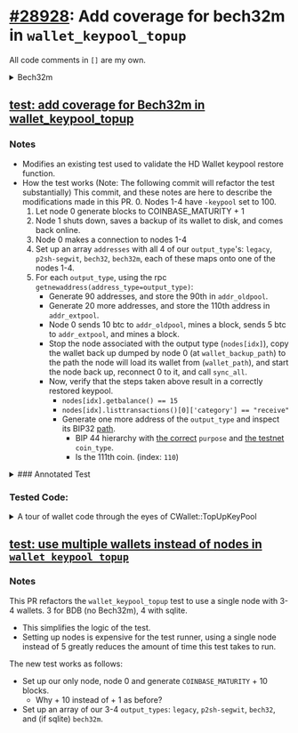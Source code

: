 # [#28928](https://github.com/bitcoin/bitcoin/pull/28928/): Add coverage for bech32m in `wallet_keypool_topup`
All code comments in `[]` are my own.

<details>

<summary> Bech32m </summary>

Bech32m is an output encoding scheme introduced in [BIP350](https://github.com/bitcoin/bips/blob/master/bip-0350.mediawiki) (Dec 2020)
to replace [Bech32](https://github.com/bitcoin/bips/blob/master/bip-0173.mediawiki) (Mar 2017).

### Bech32

- Bech32 is a general encoding format that replaces base58 output/address encoding.
    - base58 or base58check:
        - The address encoding format originally shipped with Bitcoin.
        - 58 alphanumeric symbols. (0OIl are excluded for being hard to tell apart)
        - Includes a version byte prefix and a four byte SHA256-based checksum postfixed.
        - Addresses are Base58 encoding of `Version byte || Payload bytes || (SHA256(SHA256(Version || Payload)))[0:3]`
        - Example Base58 encoded P2PKH: `1AKDDsfTh8uY4X3ppy1m7jw1fVMBSMkzjP`
- Rationale for Bech32:
    > - Base58 needs a lot of space in QR codes, as it cannot use the alphanumeric mode.
    > - The mixed case in base58 makes it inconvenient to reliably write down, type on mobile keyboards, or read out loud.
    > - The double SHA256 checksum is slow and has no error-detection guarantees.
    > - Most of the research on error-detecting codes only applies to character-set sizes that are a prime power, which 58 is not.
    > - Base58 decoding is complicated and relatively slow.
- Bech32 is all lowercase.
- Uses a BCH code for error detection
    - TODO: How does BCH work?
- Consists of a human readable part which is meant to convey the type of data
  encoded, a separator ('1') and the data part (with a 6-character checksum at the end.)
    - The data part uses uncased alphanumeric characters, excluding '1', 'b', 'i' and 'o',
      hence Bech**32**.
- Bech32 segwit address format
    - As mentioned above, Bech32 can be used to encode arbitrary data, [BIP173 specifies](https://github.com/bitcoin/bips/blob/master/bip-0173.mediawiki#segwit-address-format)
      a format for encoding segwit v0 addresses that is built on top of Bech32.
    - The human readable part must be 'bc' for mainnet or 'tb' for testnet'
    - The first decoded data value representing the witness version must be between 0 and 16,
      inclusive.
    - The rest of the data is the "2-to-40 byte witness program [as defined by BIP141](https://github.com/bitcoin/bips/blob/master/bip-0141.mediawiki#witness-program)" 
      formatted according to the following rules:
        - Starting with the bits of the witness program, most significant bit per byte first:
            - Arrange the bits into groups of 5, and pad with zeroes at the end if needed.
            - Translate the groups of 5 bits to their Bech32 characters.
        - Even though the witness program can be 2 to 40 bytes long, the version 0 
          witness program specified in BIP141, can only consist of 20 or 32 bytes.
    - Followed by the Bech32 checksum.
- Example Bech32 encoded segwit output: `bc1zw508d6qejxtdg4y5r3zarvaryvg6kdaj`

### Bech32m
- Replaces Bech32 because of a weakness in the checksum format, where if the final character
  of a Bech32 string is `p`, inserting or deleting any number of `q` characters immediately
  preceding it does not invalidate the checksum.
    - [For example](https://github.com/sipa/bech32/issues/51):
       - `ii2134hk2xmat79tqp`
       - `ii2134hk2xmat79tqqp`
       - `ii2134hk2xmat79tqqqp`
       - `ii2134hk2xmat79tqqqqp`
      are all valid Bech32 strings.
    - Due to there being only two possible lengths of Witness Programs in Segwit Version 0 Witness Programs
      (20 or 32 bytes) [as specified in BIP173](https://github.com/bitcoin/bips/blob/master/bip-0141.mediawiki#witness-program),
      Bech32 encoded Version 0 Segwit addresses are not vulnerable to this weakness.
- BIP 173 [proposes](https://github.com/bitcoin/bips/blob/master/bip-0350.mediawiki#addresses-for-segregated-witness-outputs)
  that Version 0 segwit outputs continue to use Bech32, and addresses with witness versions 1 or
  greater be encoded using Bech32m.

- Taproot outputs are native segwit outputs with version number 1 and a 32-bytes
  witness program, [(BIP 341)] so they are encoded using Bech32m.

- TODO: What is the flaw in Bech32's checksum, and how does Bech32m fix it?
    > Bech32m modifies the checksum of the Bech32 specification, replacing the constant 1 that is xored into the checksum at the end with 0x2bc830a3. [BIP350](https://github.com/bitcoin/bips/blob/master/bip-0350.mediawiki#bech32m)

</details>

## [test: add coverage for Bech32m in wallet_keypool_topup](https://github.com/bitcoin/bitcoin/pull/28928/commits/d5753bc18a632f5593d01b6c35af2bc72339f625)

### Notes
- Modifies an existing test used to validate the HD Wallet keypool restore function.
- How the test works (Note: The following commit will refactor the test substantially)
  This commit, and these notes are here to describe the modifications made in this PR.
    0. Nodes 1-4 have `-keypool` set to 100.
    1. Let node 0 generate blocks to COINBASE_MATURITY + 1
    2. Node 1 shuts down, saves a backup of its wallet to disk, and comes back online.
    3. Node 0 makes a connection to nodes 1-4
    4. Set up an array `addresses` with all 4 of our `output_type`'s: `legacy`,
       `p2sh-segwit`, `bech32`, `bech32m`, each of these maps onto one of the
       nodes 1-4.
    5. For each `output_type`, using the rpc `getnewaddress(address_type=output_type)`:
        - Generate 90 addresses, and store the 90th in `addr_oldpool`.
        - Generate 20 more addresses, and store the 110th address in `addr_extpool`.
        - Node 0 sends 10 btc to `addr_oldpool`, mines a block, sends 5 btc to `addr_extpool`,
          and mines a block.
        - Stop the node associated with the output type (`nodes[idx]`), copy the wallet back up
          dumped by node 0 (at `wallet_backup_path`) to the path the node will load its wallet
          from (`wallet_path`), and start the node back up, reconnect 0 to it, and call
          `sync_all`.
        - Now, verify that the steps taken above result in a correctly restored keypool.
            - ``nodes[idx].getbalance() == 15``
            - ``nodes[idx].listtransactions()[0]['category'] == "receive"``
            - Generate one more address of the `output_type` and inspect its BIP32 [path](https://github.com/bitcoin/bips/blob/master/bip-0032.mediawiki#the-default-wallet-layout).
                - BIP 44 hierarchy with [the correct](https://github.com/bitcoin/bips/blob/master/bip-0044.mediawiki#path-levels) `purpose`
                  and [the testnet](https://github.com/bitcoin/bips/blob/master/bip-0044.mediawiki#registered-coin-types)
                  `coin_type`.
                - Is the 111th coin. (index: `110`)

<details> 

<summary>
### Annotated Test
</summary>

```python
class KeypoolRestoreTest(BitcoinTestFramework):
def add_options(self, parser):
        self.add_wallet_options(parser)

    def set_test_params(self):
        self.setup_clean_chain = True
        self.num_nodes = 5
        self.extra_args = [[], ['-keypool=100'], ['-keypool=100'], ['-keypool=100'], ['-keypool=100']]

    def skip_test_if_missing_module(self):
        self.skip_if_no_wallet()

    def run_test(self):
        # [set up wallet storage and backup path]
        wallet_path = self.nodes[1].wallets_path / self.default_wallet_name / self.wallet_data_filename
        wallet_backup_path = self.nodes[1].datadir_path / "wallet.bak"
        self.generate(self.nodes[0], COINBASE_MATURITY + 1)

        self.log.info("Make backup of wallet")
        self.stop_node(1)
        shutil.copyfile(wallet_path, wallet_backup_path)
        self.start_node(1, self.extra_args[1])
        for i in range(4):
            self.connect_nodes(0, i + 1)

        addresses = ["legacy", "p2sh-segwit", "bech32"]
        # [ We are only testing bech32m if we have descriptor support (sqlite not bdb) ]
        if self.options.descriptors:
            addresses.append("bech32m")

        for i, output_type in enumerate(addresses):
            self.log.info("Generate keys for wallet with address type: {}".format(output_type))
            idx = i+1
            # [ generate keys within the initial keypool ]
            for _ in range(90):
                addr_oldpool = self.nodes[idx].getnewaddress(address_type=output_type)
            # [ generate keys that go up to 110, outside of the initial keypool, but within
            #   keypool range (100) of the other output (90) with a balance in this wallet. ]
            for _ in range(20):
                addr_extpool = self.nodes[idx].getnewaddress(address_type=output_type)


            # [ See UniValue DescribeAddress for the below values. ]
            # Make sure we're creating the outputs we expect
            address_details = self.nodes[idx].validateaddress(addr_extpool)
            if i == 0:
                assert not address_details["isscript"] and not address_details["iswitness"]
            elif i == 1:
                assert address_details["isscript"] and not address_details["iswitness"]
            elif i == 2:
                assert not address_details["isscript"] and address_details["iswitness"]
            else:
                assert address_details["isscript"] and address_details["iswitness"]

            self.log.info("Send funds to wallet")
            self.nodes[0].sendtoaddress(addr_oldpool, 10)
            self.generate(self.nodes[0], 1)
            self.nodes[0].sendtoaddress(addr_extpool, 5)
            self.generate(self.nodes[0], 1)

            self.log.info("Restart node with wallet backup")
            self.stop_node(idx)
            shutil.copyfile(wallet_backup_path, wallet_path)

            # [ When the node restarts and runs through init.cpp, it will `LoadWallets`
            #   which reads the wallet from disk into DB, then `CWallet::Create` 
            #   sets up our `CWallet` instance from the wallet DB, and part of that 
            #   set up will involve a call to our friend `CWallet::TopUpKeyPool`.
            self.start_node(idx, self.extra_args[idx])
            self.connect_nodes(0, idx)
            self.sync_all()

            self.log.info("Verify keypool is restored and balance is correct")
            assert_equal(self.nodes[idx].getbalance(), 15)
            # [ Verify that the first transaction in the wallet exists, and is a receive. ]
            assert_equal(self.nodes[idx].listtransactions()[0]['category'], "receive")
            # Check that we have marked all keys up to the used keypool key as used
            if self.options.descriptors:
                if output_type == 'legacy':
                    assert_equal(self.nodes[idx].getaddressinfo(self.nodes[idx].getnewaddress(address_type=output_type))['hdkeypath'], "m/44h/1h/0h/0/110")
                elif output_type == 'p2sh-segwit':
                    assert_equal(self.nodes[idx].getaddressinfo(self.nodes[idx].getnewaddress(address_type=output_type))['hdkeypath'], "m/49h/1h/0h/0/110")
                elif output_type == 'bech32':
                    assert_equal(self.nodes[idx].getaddressinfo(self.nodes[idx].getnewaddress(address_type=output_type))['hdkeypath'], "m/84h/1h/0h/0/110")
                elif output_type == 'bech32m':
                    assert_equal(self.nodes[idx].getaddressinfo(self.nodes[idx].getnewaddress(address_type=output_type))['hdkeypath'], "m/86h/1h/0h/0/110")
            else:
                assert_equal(self.nodes[idx].getaddressinfo(self.nodes[idx].getnewaddress(address_type=output_type))['hdkeypath'], "m/0'/0'/110'")
```
</details>

### Tested Code: 

<details>

<summary>
A tour of wallet code through the eyes of CWallet::TopUpKeyPool
</summary>

```cpp
/** [ Iterates through all Active ScriptPubKeyManager's (SPKM's) in a CWallet
 *   and tops up their keypools ]
 */
bool CWallet::TopUpKeyPool(unsigned int kpSize)
{
    LOCK(cs_wallet);
    bool res = true;
    for (auto spk_man : GetActiveScriptPubKeyMans()) {
        res &= spk_man->TopUp(kpSize);
    }
    return res;
}

/** [ There are 2 SPKM's for every type of output (address) in a Descriptor-based
 *    wallet: 1 for receive addresses, and 1 for change addresses.
 *    In the wallet code, receive addresses are refered to as external, and change
 *    addresses are referred to as internal.
 *    There are four supported output types (see: `enum class OutputType`):
 *    LEGACY, P2SH_SEGWIT, BECH32, BECH32M. So there are at most 8 ScriptPubKeyMan's 
 *    in a CWallet. ]
 */   
std::set<ScriptPubKeyMan*> CWallet::GetActiveScriptPubKeyMans() const
{
    std::set<ScriptPubKeyMan*> spk_mans;
    for (bool internal : {false, true}) {
        for (OutputType t : OUTPUT_TYPES) {
            auto spk_man = GetScriptPubKeyMan(t, internal);
            if (spk_man) {
                spk_mans.insert(spk_man);
            }
        }
    }
    return spk_mans;
}

std::map<CKeyID, CKey> DescriptorScriptPubKeyMan::GetKeys() const
{
    AssertLockHeld(cs_desc_man);
    if (m_storage.HasEncryptionKeys() && !m_storage.IsLocked()) {
        KeyMap keys;
        for (const auto& key_pair : m_map_crypted_keys) {
            const CPubKey& pubkey = key_pair.second.first;
            const std::vector<unsigned char>& crypted_secret = key_pair.second.second;
            CKey key;
            m_storage.WithEncryptionKey([&](const CKeyingMaterial& encryption_key) {
                return DecryptKey(encryption_key, crypted_secret, pubkey, key);
            });
            keys[pubkey.GetID()] = key;
        }
        return keys;
    }
    return m_map_keys;
}

bool LegacyScriptPubKeyMan::TopUp(unsigned int kpSize)
{
    if (!CanGenerateKeys()) {
        return false;
    }

    WalletBatch batch(m_storage.GetDatabase());
    if (!batch.TxnBegin()) return false;
    if (!TopUpChain(batch, m_hd_chain, kpSize)) {
        return false;
    }
    for (auto& [chain_id, chain] : m_inactive_hd_chains) {
        if (!TopUpChain(batch, chain, kpSize)) {
            return false;
        }
    }
    if (!batch.TxnCommit()) throw std::runtime_error(strprintf("Error during keypool top up. Cannot commit changes for wallet %s", m_storage.GetDisplayName()));
    NotifyCanGetAddressesChanged();
    return true;
}

bool DescriptorScriptPubKeyMan::TopUpWithDB(WalletBatch& batch, unsigned int size)
{
    LOCK(cs_desc_man);
    unsigned int target_size;
    if (size > 0) {
        target_size = size;
    } else {
        /**  [ if passed a `size` of 0, target size is = m_keypool_size
               m_keypool_size is set by the -keypool arg, by default:
         *     m_keypool_size = DEFAULT_KEYPOOL_SIZE = 1000; ]
         */
        target_size = m_keypool_size;
    }

    /** [ If the range end is greater than next index + target size, why go through top up at all?
     *    Shouldn't we just return ? ]
     */
    // Calculate the new range_end
    int32_t new_range_end = std::max(m_wallet_descriptor.next_index + (int32_t)target_size, m_wallet_descriptor.range_end);

    // [ What does it mean for a descriptor to be ranged? ]
    // If the descriptor is not ranged, we actually just want to fill the first cache item
    if (!m_wallet_descriptor.descriptor->IsRange()) {
        new_range_end = 1;
        m_wallet_descriptor.range_end = 1;
        m_wallet_descriptor.range_start = 0;
    }

    /** [ FlatSigningProvider is a wrapper for a map of keys, with interfaces for
     *    getting their pubkeys, CScripts, etc. Transaction signing methods inside
     *    of src/script/sign.cpp  and src/psbt.cpp take a SigningProvider ]
     */   

    FlatSigningProvider provider;

    /** [ DescriptorScriptPubKeyMan::GetKeys() returns a map<CKeyID, CKey>
     *    It accesses the DescriptorScriptPubKeyMan's m_storage. ]
     */
    provider.keys = GetKeys();

    uint256 id = GetID();
    for (int32_t i = m_max_cached_index + 1; i < new_range_end; ++i) {
        /** [ out_keys is where Descriptor::ExpandFromCache or Descriptor::Expand
         *    will write the new keys (as FlatSigningProvider's that come from
         *    expanding the m_wallet_descriptor descriptor ]
         */
        FlatSigningProvider out_keys;

        /** [ scripts_temp is where the `Expand` methods will store CScripts for 
         *    the newly made keys.]
         */
        std::vector<CScript> scripts_temp;

        DescriptorCache temp_cache;

        /** [ There is a winding road from both of the below functions 'Expand' 
         *    and 'ExpandFromCache' that leads to `BIP32PubkeyProvider::GetPubKey`
         *    the place where the real BIP32 HD Wallet key derivation happens. ]
         */
        // Maybe we have a cached xpub and we can expand from the cache first
        if (!m_wallet_descriptor.descriptor->ExpandFromCache(i, m_wallet_descriptor.cache, scripts_temp, out_keys)) {
            if (!m_wallet_descriptor.descriptor->Expand(i, provider, scripts_temp, out_keys, &temp_cache)) return false;
        }
        // Add all of the scriptPubKeys to the scriptPubKey set
        for (const CScript& script : scripts_temp) {
            m_map_script_pub_keys[script] = i;
        }
        for (const auto& pk_pair : out_keys.pubkeys) {
            const CPubKey& pubkey = pk_pair.second;
            if (m_map_pubkeys.count(pubkey) != 0) {
                // We don't need to give an error here.
                // It doesn't matter which of many valid indexes the pubkey has, we just need an index where we can derive it and it's private key
                continue;
            }
            m_map_pubkeys[pubkey] = i;
        }
        // Merge and write the cache
        DescriptorCache new_items = m_wallet_descriptor.cache.MergeAndDiff(temp_cache);
        if (!batch.WriteDescriptorCacheItems(id, new_items)) {
            throw std::runtime_error(std::string(__func__) + ": writing cache items failed");
        }
        m_max_cached_index++;
    }
    m_wallet_descriptor.range_end = new_range_end;
    batch.WriteDescriptor(GetID(), m_wallet_descriptor);

    // By this point, the cache size should be the size of the entire range
    assert(m_wallet_descriptor.range_end - 1 == m_max_cached_index);

    NotifyCanGetAddressesChanged();
    return true;
}


// [ `TopUp` for HD Wallet `ScriptPubKeyMan`s ]
bool DescriptorScriptPubKeyMan::TopUp(unsigned int size)
{
    /** [ WalletBatch facilitates access to wallet db.
     *    Opens the db and provides read and write.
     */   
    WalletBatch batch(m_storage.GetDatabase());

    /** [ The batch wraps our Wallet DB, whether SQLite or BDB.
     *    If SQLite, `batch.TxnBegin()` executes `BEGIN TRANSACTION` in the 
     *    SQLite instance. TxnBegin returns false if there is no DB connection
     *    or if the DB throws an error on `BEGIN_TRANSACTION`
     *    
     */
    if (!batch.TxnBegin()) return false;
    bool res = TopUpWithDB(batch, size);
    if (!batch.TxnCommit()) throw std::runtime_error(strprintf("Error during descriptors keypool top up. Cannot commit changes for wallet %s", m_storage.GetDisplayName()));
    return res;
}

```
</details>

## [test: use multiple wallets instead of nodes in `wallet_keypool_topup`](https://github.com/bitcoin/bitcoin/pull/28928/commits/656dddb47e5ed5e7240d548a9db135d012f61653)

### Notes

This PR refactors the `wallet_keypool_topup` test to use a single node with 3-4 wallets.
3 for BDB (no Bech32m), 4 with sqlite.

- This simplifies the logic of the test.
- Setting up nodes is expensive for the test runner, using a single node instead of 5 greatly reduces the amount of time this test takes to run.

The new test works as follows:

- Set up our only node, node 0 and generate `COINBASE_MATURITY` + 10 blocks.
    - Why + 10 instead of + 1 as before?
- Set up an array of our 3-4 `output_types`: `legacy`, `p2sh-segwit`, `bech32`, and (if sqlite)
  `bech32m`.

